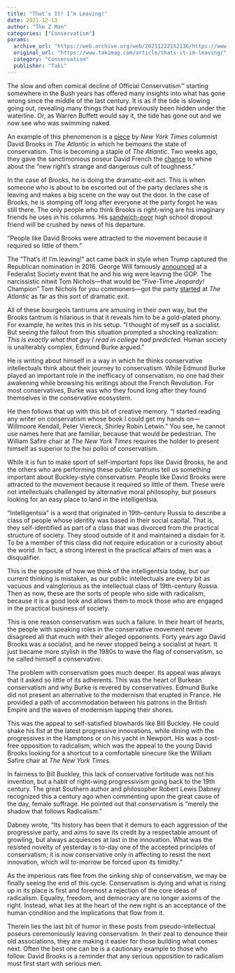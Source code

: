 ```yaml
---
title: "That’s It! I’m Leaving!"
date: 2021-12-13
author: "The Z Man"
categories: ["Conservatism"]
params:
  archive_url: "https://web.archive.org/web/20211222152136/https://www.takimag.com/article/thats-it-im-leaving/"
  original_url: "https://www.takimag.com/article/thats-it-im-leaving/"
  category: "Conservatism"
  publisher: "Taki"
---
```


The slow and often comical decline of Official Conservatism™ starting somewhere in the Bush years has offered many insights into what has gone wrong since the middle of the last century. It is as if the tide is slowing going out, revealing many things that had previously been hidden under the waterline. Or, as Warren Buffett would say it, the tide has gone out and we now see who was swimming naked.

An example of this phenomenon is a [piece](https://web.archive.org/web/20211219222658/https://archive.md/PKE8m) by _New York Times_ columnist David Brooks in _The Atlantic_ in which he bemoans the state of conservatism. This is becoming a staple of _The Atlantic_. Two weeks ago, they gave the sanctimonious poseur David French the [chance](https://web.archive.org/web/20211219222658/https://archive.md/43Lzq) to whine about the “new right’s strange and dangerous cult of toughness.”

In the case of Brooks, he is doing the dramatic-exit act. This is when someone who is about to be escorted out of the party declares she is leaving and makes a big scene on the way out the door. In the case of Brooks, he is stomping off long after everyone at the party forgot he was still there. The only people who think Brooks is right-wing are his imaginary friends he uses in his columns. His [sandwich-poor](https://web.archive.org/web/20211219222658/https://archive.ph/5mBrq) high school dropout friend will be crushed by news of his departure.

“People like David Brooks were attracted to the movement because it required so little of them.”

The “That’s it! I’m leaving!” act came back in style when Trump captured the Republican nomination in 2016. George Will famously [announced](https://web.archive.org/web/20211219222658/https://archive.ph/zsVRE) at a Federalist Society event that he and his wig were leaving the GOP. The narcissistic nitwit Tom Nichols—that would be “Five-Time _Jeopardy!_ Champion” Tom Nichols for you commoners—got the party [started](https://web.archive.org/web/20211219222658/https://archive.ph/Ds0MR) at _The Atlantic_ as far as this sort of dramatic exit.

All of these bourgeois tantrums are amusing in their own way, but the Brooks tantrum is hilarious in that it reveals him to be a gold-plated phony. For example, he writes this in his setup. “I thought of myself as a socialist. But seeing the fallout from this situation prompted a shocking realization: _This is exactly what that guy I read in college had predicted_. Human society is unalterably complex, Edmund Burke argued.”

He is writing about himself in a way in which he thinks conservative intellectuals think about their journey to conservatism. While Edmund Burke played an important role in the inefficacy of conservatism, no one had their awakening while browsing his writings about the French Revolution. For most conservatives, Burke was who they found long after they found themselves in the conservative ecosystem.

He then follows that up with this bit of creative memory. “I started reading any writer on conservatism whose book I could get my hands on—Willmoore Kendall, Peter Viereck, Shirley Robin Letwin.” You see, he cannot use names here that are familiar, because that would be pedestrian. The William Safire chair at _The New York Times_ requires the holder to present himself as superior to the hoi polloi of conservatism.

While it is fun to make sport of self-important fops like David Brooks, he and the others who are performing these public tantrums tell us something important about Buckley-style conservatism. People like David Brooks were attracted to the movement because it required so little of them. These were not intellectuals challenged by alternative moral philosophy, but poseurs looking for an easy place to land in the intelligentsia.

“Intelligentsia” is a word that originated in 19th-century Russia to describe a class of people whose identity was based in their social capital. That is, they self-identified as part of a class that was divorced from the practical structure of society. They stood outside of it and maintained a disdain for it. To be a member of this class did not require education or a curiosity about the world. In fact, a strong interest in the practical affairs of men was a disqualifier.

This is the opposite of how we think of the intelligentsia today, but our current thinking is mistaken, as our public intellectuals are every bit as vacuous and vainglorious as the intellectual class of 19th-century Russia. Then as now, these are the sorts of people who side with radicalism, because it is a good look and allows them to mock those who are engaged in the practical business of society.

This is one reason conservatism was such a failure. In their heart of hearts, the people with speaking roles in the conservative movement never disagreed all that much with their alleged opponents. Forty years ago David Brooks was a socialist, and he never stopped being a socialist at heart. It just became more stylish in the 1980s to wave the flag of conservatism, so he called himself a conservative.

The problem with conservatism goes much deeper. Its appeal was always that it asked so little of its adherents. This was the heart of Burkean conservatism and why Burke is revered by conservatives. Edmund Burke did not present an alternative to the modernism that erupted in France. He provided a path of accommodation between his patrons in the British Empire and the waves of modernism lapping their shores.

This was the appeal to self-satisfied blowhards like Bill Buckley. He could shake his fist at the latest progressive innovations, while dining with the progressives in the Hamptons or on his yacht in Newport. His was a cost-free opposition to radicalism, which was the appeal to the young David Brooks looking for a shortcut to a comfortable sinecure like the William Safire chair at _The New York Times_.

In fairness to Bill Buckley, this lack of conservative fortitude was not his invention, but a habit of right-wing progressivism going back to the 19th century. The great Southern author and philosopher Robert Lewis Dabney recognized this a century ago when commenting upon the great cause of the day, female suffrage. He pointed out that conservatism is “merely the shadow that follows Radicalism.”

Dabney wrote, “Its history has been that it demurs to each aggression of the progressive party, and aims to save its credit by a respectable amount of growling, but always acquiesces at last in the innovation. What was the resisted novelty of yesterday is to-day one of the accepted principles of conservatism; it is now conservative only in affecting to resist the next innovation, which will to-morrow be forced upon its timidity.”

As the imperious rats flee from the sinking ship of conservatism, we may be finally seeing the end of this cycle. Conservatism is dying and what is rising up in its place is first and foremost a rejection of the core ideas of radicalism. Equality, freedom, and democracy are no longer axioms of the right. Instead, what lies at the heart of the new right is an acceptance of the human condition and the implications that flow from it.

Therein lies the last bit of humor in these posts from pseudo-intellectual poseurs ceremoniously leaving conservatism. In their zeal to denounce their old associations, they are making it easier for those building what comes next. Often the best one can be is a cautionary example to those who follow. David Brooks is a reminder that any serious opposition to radicalism must first start with serious men.

